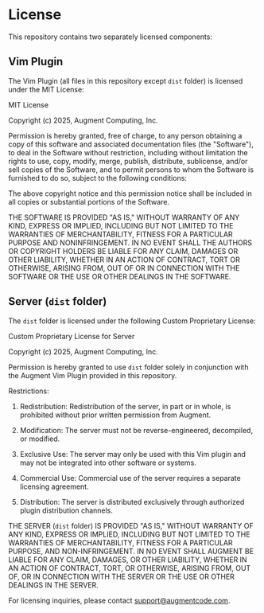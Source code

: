 # License

This repository contains two separately licensed components:

## Vim Plugin

The Vim Plugin (all files in this repository except `dist` folder) is licensed under the MIT License:

MIT License

Copyright (c) 2025, Augment Computing, Inc.

Permission is hereby granted, free of charge, to any person obtaining a copy
of this software and associated documentation files (the "Software"), to deal
in the Software without restriction, including without limitation the rights
to use, copy, modify, merge, publish, distribute, sublicense, and/or sell
copies of the Software, and to permit persons to whom the Software is
furnished to do so, subject to the following conditions:

The above copyright notice and this permission notice shall be included in all
copies or substantial portions of the Software.

THE SOFTWARE IS PROVIDED "AS IS," WITHOUT WARRANTY OF ANY KIND, EXPRESS OR
IMPLIED, INCLUDING BUT NOT LIMITED TO THE WARRANTIES OF MERCHANTABILITY,
FITNESS FOR A PARTICULAR PURPOSE AND NONINFRINGEMENT. IN NO EVENT SHALL THE
AUTHORS OR COPYRIGHT HOLDERS BE LIABLE FOR ANY CLAIM, DAMAGES OR OTHER
LIABILITY, WHETHER IN AN ACTION OF CONTRACT, TORT OR OTHERWISE, ARISING FROM,
OUT OF OR IN CONNECTION WITH THE SOFTWARE OR THE USE OR OTHER DEALINGS IN THE
SOFTWARE.



## Server (`dist` folder)

The `dist` folder is licensed under the following Custom Proprietary License:

Custom Proprietary License for Server

Copyright (c) 2025, Augment Computing, Inc.

Permission is hereby granted to use `dist` folder solely in conjunction
with the Augment Vim Plugin provided in this repository.

Restrictions:

1. Redistribution:
   Redistribution of the server, in part or in whole, is prohibited without prior written permission from Augment.

2. Modification:
   The server must not be reverse-engineered, decompiled, or modified.

3. Exclusive Use:
   The server may only be used with this Vim plugin and may not be integrated into other software or systems.

4. Commercial Use:
   Commercial use of the server requires a separate licensing agreement.

5. Distribution:
   The server is distributed exclusively through authorized plugin distribution channels.

THE SERVER (`dist` folder) IS PROVIDED "AS IS," WITHOUT WARRANTY OF ANY
KIND, EXPRESS OR IMPLIED, INCLUDING BUT NOT LIMITED TO THE WARRANTIES OF
MERCHANTABILITY, FITNESS FOR A PARTICULAR PURPOSE, AND NON-INFRINGEMENT. IN NO
EVENT SHALL AUGMENT BE LIABLE FOR ANY CLAIM, DAMAGES, OR OTHER LIABILITY,
WHETHER IN AN ACTION OF CONTRACT, TORT, OR OTHERWISE, ARISING FROM, OUT OF,
OR IN CONNECTION WITH THE SERVER OR THE USE OR OTHER DEALINGS IN THE SERVER.

For licensing inquiries, please contact support@augmentcode.com.
